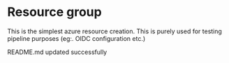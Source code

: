 # Resource group

This is the simplest azure resource creation. This is purely used for testing pipeline purposes (eg:. OIDC configuration etc.)
<!-- BEGINNING OF PRE-COMMIT-TERRAFORM DOCS HOOK -->
README.md updated successfully
<!-- END OF PRE-COMMIT-TERRAFORM DOCS HOOK -->